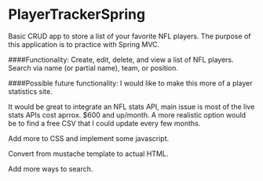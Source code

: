 # PlayerTrackerSpring

Basic CRUD app to store a list of your favorite NFL players.  The purpose of this application is to practice
with Spring MVC.

####Functionality:
Create, edit, delete, and view a list of NFL players.
Search via name (or partial name), team, or position.

####Possible future functionality:
I would like to make this more of a player statistics site.

It would be great to integrate an NFL stats API, main issue is most of the live stats APIs cost aprrox. $600 and up/month.
A more realistic option would be to find a free CSV that I could update every few months.

Add more to CSS and implement some javascript.

Convert from mustache template to actual HTML.

Add more ways to search.
